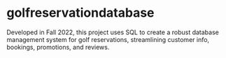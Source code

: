 # golfreservationdatabase
Developed in Fall 2022, this project uses SQL to create a robust database management system for golf reservations, streamlining customer info, bookings, promotions, and reviews.
